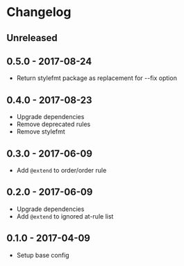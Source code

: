 # Changelog

## Unreleased

## 0.5.0 - 2017-08-24
- Return stylefmt package as replacement for --fix option

## 0.4.0 - 2017-08-23
- Upgrade dependencies
- Remove deprecated rules
- Remove stylefmt

## 0.3.0 - 2017-06-09
- Add `@extend` to order/order rule

## 0.2.0 - 2017-06-09
- Upgrade dependencies
- Add `@extend` to ignored at-rule list

## 0.1.0 - 2017-04-09
- Setup base config
